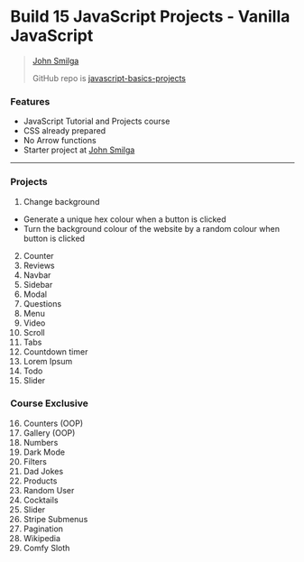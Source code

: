 # Build 15 JavaScript Projects - Vanilla JavaScript
> [John Smilga](https://www.johnsmilga.com)
> 
> GitHub repo is [javascript-basics-projects](https://www.github.com/john-smilga/javascript-basics-projects)

### Features
- JavaScript Tutorial and Projects course
- CSS already prepared
- No Arrow functions
- Starter project at [John Smilga](https://www.johnsmilga.com)

<hr>

### Projects
1. Change background
- Generate a unique hex colour when a button is clicked
- Turn the background colour of the website by a random colour when button is clicked
  
2. Counter
3. Reviews
4. Navbar
5. Sidebar
6. Modal
7. Questions
8. Menu
9.  Video
10. Scroll
11. Tabs
12. Countdown timer
13. Lorem Ipsum
14. Todo
15. Slider
    
### Course Exclusive
16. Counters (OOP)
17. Gallery (OOP)
18. Numbers
19. Dark Mode
20. Filters
21. Dad Jokes
22. Products
23. Random User
24. Cocktails
25. Slider
26. Stripe Submenus
27. Pagination
28. Wikipedia
29. Comfy Sloth




